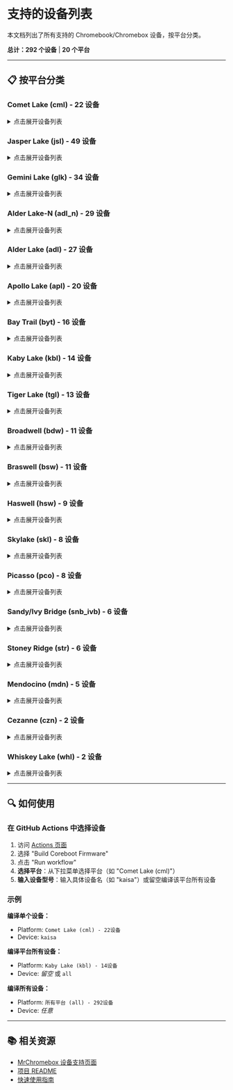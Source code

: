# 支持的设备列表

本文档列出了所有支持的 Chromebook/Chromebox 设备，按平台分类。

**总计：292 个设备** | **20 个平台**

---

## 📋 按平台分类

### Comet Lake (cml) - 22 设备

<details>
<summary>点击展开设备列表</summary>

```
akemi		dratini		jinlon		librem_14	scout
ambassador	duffy		kaisa		librem_mini_v2	wyvern
dooly		faffy		kindred		moonbuggy
dragonair	genesis		kled		nightfury
drallion	helios		kohaku		noibat
```

</details>

### Jasper Lake (jsl) - 49 设备

<details>
<summary>点击展开设备列表</summary>

```
beadrix		dexi		galnat		magister	pasara
beetley		dibbi		galnat360	maglet		peezer
blipper		dita		galtic		maglia		pirette
bookem		drawcia		galtic360	maglith		pirika
boten		drawlat		kracko		magma		sasuke
botenflex	drawman		kracko360	magneto		sasukette
boxy		drawper		landia		magolor		storo
bugzzy		galith		landrid		magpie		storo360
cret		galith360	lantis		metaknight	taranza
cret360		gallop		madoo		palutena
```

</details>

### Gemini Lake (glk) - 34 设备

<details>
<summary>点击展开设备列表</summary>

```
ampton		bobba		foob		laser14		phaser360
apel		bobba360	foob360		lick		phaser360s
bloog		casta		garfour		meep		sparky
blooglet	dood		garg		mimrock		sparky360
blooguard	dorp		garg360		nospike		vorticon
blorb		droid		grabbiter	orbatrix	vortininja
bluebird	fleex		laser		phaser
```

</details>

### Alder Lake-N (adl_n) - 29 设备

<details>
<summary>点击展开设备列表</summary>

```
anraggar	craaskov	pujjo		quandiso360	yavijo
anraggar360	craaskvin	pujjo1e		uldren		yaviks
craask		craasneto	pujjoflex	uldren360	yavikso
craaskana	joxer		pujjoteen	xivu		yavilla
craaskbowl	nereid		pujjoteen15w	xivu360		yavilly
craaskino	nivviks		quandiso	yahiko
```

</details>

### Alder Lake (adl) - 27 设备

<details>
<summary>点击展开设备列表</summary>

```
anahera		gimble		lisbon		primus		vell
banshee		gladios		marasov		redrix		volmar
constitution	intrepid	mithrax		redrix4es	zavala
crota		kano		moli		taeko
crota360	kinox		omnigul		taniks
felwinter	kuldax		osiris		tarlo
```

</details>

### Apollo Lake (apl) - 20 设备

<details>
<summary>点击展开设备列表</summary>

```
astronaut	blue		lava		rabbid		sand
babymega	bruce		nasher		reef		santa
babytiger	electro		nasher360	robo		snappy
blacktip	epaulette	pyro		robo360		whitetip
```

</details>

### Bay Trail (byt) - 16 设备

<details>
<summary>点击展开设备列表</summary>

```
banjo		expresso	kip		squawks
candy		glimmer		ninja		sumo
clapper		gnawty		orco		swanky
enguarde	heli		quawks		winky
```

</details>

### Kaby Lake (kbl) - 14 设备

<details>
<summary>点击展开设备列表</summary>

```
atlas		fizz		leona		nami		shyvana
endeavour	fizz_auto_on	librem_13v4	nautilus	soraka
eve		karma		librem_15v4	nocturne
```

</details>

### Tiger Lake (tgl) - 13 设备

<details>
<summary>点击展开设备列表</summary>

```
chronicler	delbin		elemi		voema		voxel
collis		drobit		lillipup	volet
copano		eldrid		lindar		volta
```

</details>

### Broadwell (bdw) - 11 设备

<details>
<summary>点击展开设备列表</summary>

```
auron_paine	gandof		librem_15v2	samus
auron_yuna	guado		lulu		tidus
buddy		librem_13v1	rikku
```

</details>

### Braswell (bsw) - 11 设备

<details>
<summary>点击展开设备列表</summary>

```
banon	cyan	kefka	relm	terra	wizpig
celes	edgar	reks	setzer	ultima
```

</details>

### Haswell (hsw) - 9 设备

<details>
<summary>点击展开设备列表</summary>

```
falco	leon	mccloud	monroe	panther	peppy	tricky	wolf	zako
```

</details>

### Skylake (skl) - 8 设备

<details>
<summary>点击展开设备列表</summary>

```
asuka		cave		lars		librem_15v3
caroline	chell		librem_13v2	sentry
```

</details>

### Picasso (pco) - 8 设备

<details>
<summary>点击展开设备列表</summary>

```
berknip		ezkinil		jelboz360	vilboz
dirinboz	gumboz		morphius	woomax
```

</details>

### Sandy/Ivy Bridge (snb_ivb) - 6 设备

<details>
<summary>点击展开设备列表</summary>

```
butterfly	lumpy		stout
link		parrot		stumpy
```

</details>

### Stoney Ridge (str) - 6 设备

<details>
<summary>点击展开设备列表</summary>

```
aleena	barla	careena	kasumi	liara	treeya
```

</details>

### Mendocino (mdn) - 5 设备

<details>
<summary>点击展开设备列表</summary>

```
crystaldrift	frostflow	markarth	skyrim		whiterun
```

</details>

### Cezanne (czn) - 2 设备

<details>
<summary>点击展开设备列表</summary>

```
dewatt		nipperkin
```

</details>

### Whiskey Lake (whl) - 2 设备

<details>
<summary>点击展开设备列表</summary>

```
librem_mini	sarien
```

</details>

---

## 🔍 如何使用

### 在 GitHub Actions 中选择设备

1. 访问 [Actions 页面](../../actions)
2. 选择 "Build Coreboot Firmware"
3. 点击 "Run workflow"
4. **选择平台**：从下拉菜单选择平台（如 "Comet Lake (cml)"）
5. **输入设备型号**：输入具体设备名（如 "kaisa"）或留空编译该平台所有设备

### 示例

**编译单个设备：**
- Platform: `Comet Lake (cml) - 22设备`
- Device: `kaisa`

**编译平台所有设备：**
- Platform: `Kaby Lake (kbl) - 14设备`
- Device: *留空* 或 `all`

**编译所有设备：**
- Platform: `所有平台 (all) - 292设备`
- Device: *任意*

---

## 📚 相关资源

- [MrChromebox 设备支持页面](https://mrchromebox.tech/#devices)
- [项目 README](README.md)
- [快速使用指南](USAGE.md)

